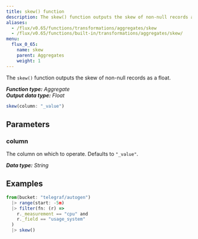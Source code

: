 ```yaml
---
title: skew() function
description: The skew() function outputs the skew of non-null records as a float.
aliases:
  - /flux/v0.65/functions/transformations/aggregates/skew
  - /flux/v0.65/functions/built-in/transformations/aggregates/skew/
menu:
  flux_0_65:
    name: skew
    parent: Aggregates
    weight: 1
---
```


The `skew()` function outputs the skew of non-null records as a float.

_**Function type:** Aggregate_  
_**Output data type:** Float_

```js
skew(column: "_value")
```

## Parameters

### column
The column on which to operate.
Defaults to `"_value"`.

_**Data type:** String_

## Examples
```js
from(bucket: "telegraf/autogen")
  |> range(start: -5m)
  |> filter(fn: (r) =>
    r._measurement == "cpu" and
    r._field == "usage_system"
  )
  |> skew()
```
